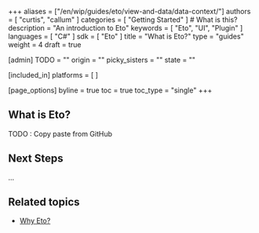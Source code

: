 +++
aliases = ["/en/wip/guides/eto/view-and-data/data-context/"]
authors = [ "curtis", "callum" ]
categories = [ "Getting Started" ] # What is this?
description = "An introduction to Eto"
keywords = [ "Eto", "UI", "Plugin" ]
languages = [ "C#" ]
sdk = [ "Eto" ]
title = "What is Eto?"
type = "guides"
weight = 4
draft = true

[admin]
TODO = ""
origin = ""
picky_sisters = ""
state = ""

[included_in]
platforms = [ ]

[page_options]
byline = true
toc = true
toc_type = "single"
+++

## What is Eto?

TODO : Copy paste from GitHub

## Next Steps

...

## Related topics

- [Why Eto?](/)
